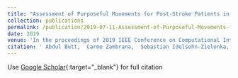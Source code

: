 ```yaml
---
title: "Assessment of Purposeful Movements for Post-Stroke Patients in Activites of Daily Living with Wearable Sensor Device"
collection: publications
permalink: /publication/2019-07-11-Assessment-of-Purposeful-Movements-for-Post-Stroke-Patients-in-Activites-of-Daily-Living-with-Wearable-Sensor-Device
date: 2019
venue: 'In the proceedings of 2019 IEEE Conference on Computational Intelligence in Bioinformatics and Computational Biology (CIBCB)'
citation: ' Abdul Butt,  Carme Zambrana,  Sebastian Idelsohn-Zielonka,  Mireia Claramunt-Molet,  Amaia Ugartemendia-Etxarri,  Erika Rovini,  Alessandra Moschetti,  Carlos Molleja,  Cristina Martin,  Eloy Opisso,  Filippo Cavallo, &quot;Assessment of Purposeful Movements for Post-Stroke Patients in Activites of Daily Living with Wearable Sensor Device.&quot; In the proceedings of 2019 IEEE Conference on Computational Intelligence in Bioinformatics and Computational Biology (CIBCB), 2019-07-11.'
---
```

Use [Google Scholar](https://scholar.google.com/scholar?q=Assessment+of+Purposeful+Movements+for+Post+Stroke+Patients+in+Activites+of+Daily+Living+with+Wearable+Sensor+Device){:target="_blank"} for full citation